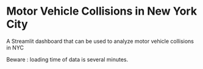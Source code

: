 # Motor Vehicle Collisions in New York City
A Streamlit dashboard that can be used to analyze motor vehicle collisions in NYC

Beware : loading time of data is several minutes.
